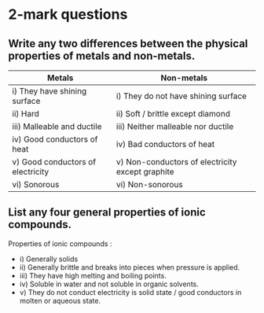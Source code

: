 # 2-mark questions
## Write any two differences between the physical properties of metals and non-metals. 
|Metals |Non-metals|
|-|-|
|i) They have shining surface |i) They do not have shining surface
|ii) Hard |ii) Soft / brittle except diamond
|iii) Malleable and ductile |iii) Neither malleable nor ductile
|iv) Good conductors of heat |iv) Bad conductors of heat
|v) Good conductors of electricity |v) Non-conductors of electricity except graphite
|vi) Sonorous |vi) Non-sonorous 

## List any four general properties of ionic compounds.
Properties of ionic compounds :
* i) Generally solids
* ii) Generally brittle and breaks into pieces when pressure is applied.
* iii) They have high melting and boiling points.
* iv) Soluble in water and not soluble in organic solvents.
* v) They do not conduct electricity is solid state / good conductors in molten or aqueous state.
